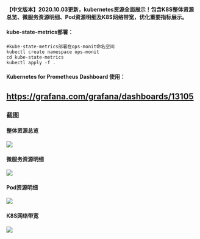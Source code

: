 #### 【中文版本】2020.10.03更新，kubernetes资源全面展示！包含K8S整体资源总览、微服务资源明细、Pod资源明细及K8S网络带宽，优化重要指标展示。

#### kube-state-metrics部署：
```
#kube-state-metrics部署在ops-monit命名空间
kubectl create namespace ops-monit
cd kube-state-metrics
kubectl apply -f .
```

#### Kubernetes for Prometheus Dashboard 使用：
https://grafana.com/grafana/dashboards/13105
---
### 截图
#### 整体资源总览
![](https://raw.githubusercontent.com/starsliao/Prometheus/master/kubernetes/screenshot/k0.png)
#### 微服务资源明细
![](https://raw.githubusercontent.com/starsliao/Prometheus/master/kubernetes/screenshot/k1.png)
#### Pod资源明细
![](https://raw.githubusercontent.com/starsliao/Prometheus/master/kubernetes/screenshot/k2.png)
#### K8S网络带宽
![](https://raw.githubusercontent.com/starsliao/Prometheus/master/kubernetes/screenshot/k3.png)
